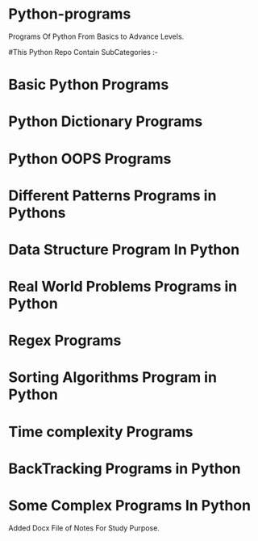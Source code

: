# Python-programs
Programs Of Python From Basics to Advance Levels.

#This Python Repo Contain SubCategories :-

# Basic Python Programs
# Python Dictionary Programs
# Python OOPS Programs
# Different Patterns Programs in Pythons
# Data Structure Program In Python
# Real World Problems Programs in Python
# Regex Programs
# Sorting Algorithms  Program in Python
# Time complexity Programs
# BackTracking Programs in Python
# Some Complex Programs In Python

Added Docx File of Notes For Study Purpose.
